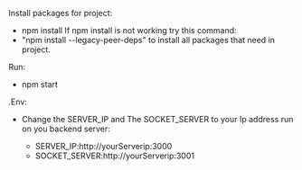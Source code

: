 Install packages for project:
  - npm install
If  npm install is not working try this command: 
  - "npm install --legacy-peer-deps" to install all packages that need in project.

Run:
  - npm start
    
.Env:
  - Change the SERVER_IP and The SOCKET_SERVER to your Ip address run on you backend server:
    
    - SERVER_IP:http://yourServerip:3000
    - SOCKET_SERVER:http://yourServerip:3001
